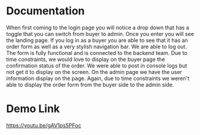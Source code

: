 
# Documentation 

When first coming to the login page you will notice a drop down that has a toggle that you can switch from buyer to admin. Once you enter you will see the landing page. If you log in as a buyer you are able to see that it has an order form as well as a very stylish navigation bar. We are able to log out. The form is fully functional and is connected to the backend team. Due to time constraints, we would love to display on the buyer page the confirmation status of the order. We were able to post in console logs but not get it to display on the screen. On the admin page we have the user information display on the page. Again, due to time constraints we weren't able to display the order form from the buyer side to the admin side. 


# Demo Link
https://youtu.be/gAV1ps5PFoc


